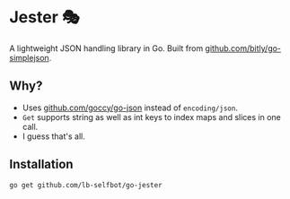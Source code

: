 # Jester 🎭  
A lightweight JSON handling library in Go. Built from [github.com/bitly/go-simplejson](https://github.com/bitly/go-simplejson).

## Why?
- Uses [github.com/goccy/go-json](https://github.com/goccy/go-json) instead of `encoding/json`.
- `Get` supports string as well as int keys to index maps and slices in one call.
- I guess that's all.

## Installation  
```sh
go get github.com/lb-selfbot/go-jester
```
